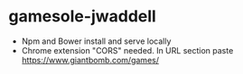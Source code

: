 # gamesole-jwaddell

* Npm and Bower install and serve locally
* Chrome extension "CORS" needed. In URL section paste https://www.giantbomb.com/games/